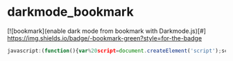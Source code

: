 # darkmode_bookmark
[![bookmark](enable dark mode from bookmark with Darkmode.js)[#]
https://img.shields.io/badge/-bookmark-green?style=for-the-badge
```javascript
javascript:(function(){var%20script=document.createElement('script');script.type='text/javascript';script.src='https://cdn.jsdelivr.net/npm/darkmode-js@1.5.7/lib/darkmode-js.min.js';document.getElementsByTagName('head')[0].appendChild(script);const%20options={label:'🌙'};const%20darkmode=new%20Darkmode(options);darkmode.showWidget();})()
```
